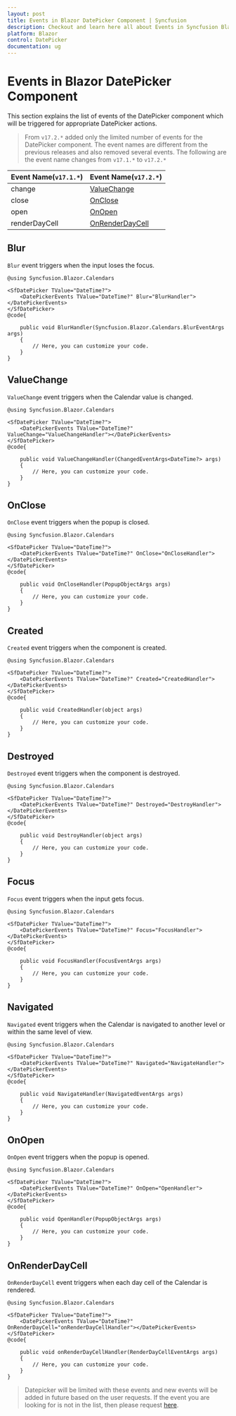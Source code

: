 ```yaml
---
layout: post
title: Events in Blazor DatePicker Component | Syncfusion
description: Checkout and learn here all about Events in Syncfusion Blazor DatePicker component and much more details.
platform: Blazor
control: DatePicker
documentation: ug
---
```


# Events in Blazor DatePicker Component

This section explains the list of events of the DatePicker component which will be triggered for appropriate DatePicker actions.

> From `v17.2.*` added only the limited number of events for the DatePicker component. The event names are different from the previous releases and also removed several events. The following are the event name changes from `v17.1.*` to `v17.2.*`

Event Name(`v17.1.*`) |Event Name(`v17.2.*`)
-----|-----
change |[ValueChange](events/#valuechange)
close |[OnClose](events/#onclose)
open |[OnOpen](events/#onopen)
renderDayCell |[OnRenderDayCell](events/#onrenderdaycell)

## Blur

`Blur` event triggers when the input loses the focus.

```cshtml
@using Syncfusion.Blazor.Calendars

<SfDatePicker TValue="DateTime?">
    <DatePickerEvents TValue="DateTime?" Blur="BlurHandler"></DatePickerEvents>
</SfDatePicker>
@code{

    public void BlurHandler(Syncfusion.Blazor.Calendars.BlurEventArgs args)
    {
        // Here, you can customize your code.
    }
}
```

## ValueChange

`ValueChange` event triggers when the Calendar value is changed.

```cshtml
@using Syncfusion.Blazor.Calendars

<SfDatePicker TValue="DateTime?">
    <DatePickerEvents TValue="DateTime?" ValueChange="ValueChangeHandler"></DatePickerEvents>
</SfDatePicker>
@code{

    public void ValueChangeHandler(ChangedEventArgs<DateTime?> args)
    {
        // Here, you can customize your code.
    }
}
```

## OnClose

`OnClose` event triggers when the popup is closed.

```cshtml
@using Syncfusion.Blazor.Calendars

<SfDatePicker TValue="DateTime?">
    <DatePickerEvents TValue="DateTime?" OnClose="OnCloseHandler"></DatePickerEvents>
</SfDatePicker>
@code{

    public void OnCloseHandler(PopupObjectArgs args)
    {
        // Here, you can customize your code.
    }
}
```

## Created

`Created` event triggers when the component is created.

```cshtml
@using Syncfusion.Blazor.Calendars

<SfDatePicker TValue="DateTime?">
    <DatePickerEvents TValue="DateTime?" Created="CreatedHandler"></DatePickerEvents>
</SfDatePicker>
@code{

    public void CreatedHandler(object args)
    {
        // Here, you can customize your code.
    }
}
```

## Destroyed

`Destroyed` event triggers when the component is destroyed.

```cshtml
@using Syncfusion.Blazor.Calendars

<SfDatePicker TValue="DateTime?">
    <DatePickerEvents TValue="DateTime?" Destroyed="DestroyHandler"></DatePickerEvents>
</SfDatePicker>
@code{

    public void DestroyHandler(object args)
    {
        // Here, you can customize your code.
    }
}
```

## Focus

`Focus` event triggers when the input gets focus.

```cshtml
@using Syncfusion.Blazor.Calendars

<SfDatePicker TValue="DateTime?">
    <DatePickerEvents TValue="DateTime?" Focus="FocusHandler"></DatePickerEvents>
</SfDatePicker>
@code{

    public void FocusHandler(FocusEventArgs args)
    {
        // Here, you can customize your code.
    }
}
```

## Navigated

`Navigated` event triggers when the Calendar is navigated to another level or within the same level of view.

```cshtml
@using Syncfusion.Blazor.Calendars

<SfDatePicker TValue="DateTime?">
    <DatePickerEvents TValue="DateTime?" Navigated="NavigateHandler"></DatePickerEvents>
</SfDatePicker>
@code{

    public void NavigateHandler(NavigatedEventArgs args)
    {
        // Here, you can customize your code.
    }
}
```

## OnOpen

`OnOpen` event triggers when the popup is opened.

```cshtml
@using Syncfusion.Blazor.Calendars

<SfDatePicker TValue="DateTime?">
    <DatePickerEvents TValue="DateTime?" OnOpen="OpenHandler"></DatePickerEvents>
</SfDatePicker>
@code{

    public void OpenHandler(PopupObjectArgs args)
    {
        // Here, you can customize your code.
    }
}
```

## OnRenderDayCell

`OnRenderDayCell` event triggers when each day cell of the Calendar is rendered.

```cshtml
@using Syncfusion.Blazor.Calendars

<SfDatePicker TValue="DateTime?">
    <DatePickerEvents TValue="DateTime?" OnRenderDayCell="onRenderDayCellHandler"></DatePickerEvents>
</SfDatePicker>
@code{

    public void onRenderDayCellHandler(RenderDayCellEventArgs args)
    {
        // Here, you can customize your code.
    }
}
```

> Datepicker will be limited with these events and new events will be added in future based on the user requests. If the event you are looking for is not in the list, then please request [here](https://www.syncfusion.com/feedback/blazor-components).
